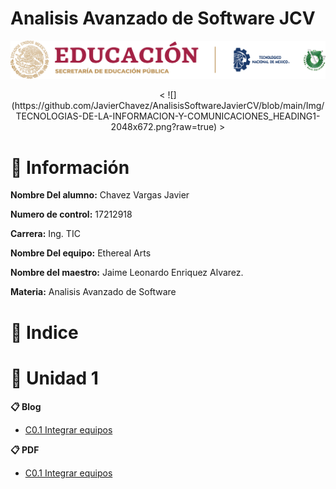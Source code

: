 # Analisis Avanzado de Software JCV
![](https://github.com/JavierChavez/AnalisisSoftwareJavierCV/blob/main/Img/liston%20de%20logos%20oficiales%20educacion-tecnm-itt.png?raw=true)
<p align="center">
  < ![](https://github.com/JavierChavez/AnalisisSoftwareJavierCV/blob/main/Img/TECNOLOGIAS-DE-LA-INFORMACION-Y-COMUNICACIONES_HEADING1-2048x672.png?raw=true) >
</p>

# :page_facing_up: Información #

**Nombre Del alumno:** Chavez Vargas Javier

**Numero de control:** 17212918

**Carrera:** Ing. TIC

**Nombre Del equipo:** Ethereal Arts

**Nombre del maestro:** Jaime Leonardo Enriquez Alvarez.

**Materia:** Analisis Avanzado de Software

# :open_file_folder: Indice #

# :notebook: Unidad 1

**:clipboard: Blog**
* [C0.1 Integrar equipos](https://github.com/JavierChavez/AnalisisSoftwareJavierCV/blob/main/Blog/C0.1_IntegrarEquiposdeTrabajo_ChavezVargasJavier.md)

**:clipboard: PDF**
* [C0.1 Integrar equipos](https://github.com/JavierChavez/AnalisisSoftwareJavierCV/blob/main/PDF/C0.1_IntegrarEquiposdeTrabajo_ChavezVargasJavier.pdf)
  





